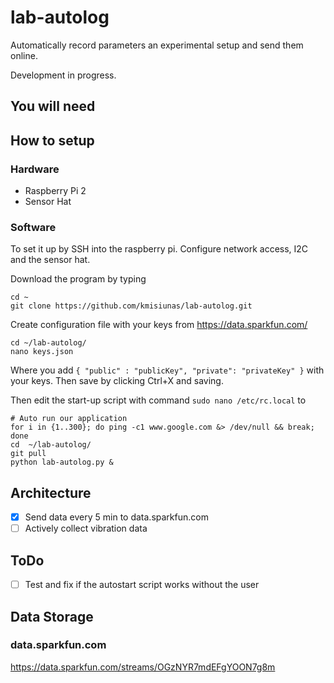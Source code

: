# lab-autolog

Automatically record parameters an experimental setup and send them online. 

Development in progress. 

## You will need

## How to setup

### Hardware

 - Raspberry Pi 2
 - Sensor Hat

### Software

To set it up by SSH into the raspberry pi. Configure network access, I2C and the sensor hat.

Download the program by typing

    cd ~
    git clone https://github.com/kmisiunas/lab-autolog.git
    
Create configuration file with your keys from https://data.sparkfun.com/

    cd ~/lab-autolog/
    nano keys.json
    
Where you add `{ "public" : "publicKey", "private": "privateKey" }` with your keys. Then save by clicking Ctrl+X and saving.

Then edit the start-up script with command `sudo nano /etc/rc.local` to 

    # Auto run our application
    for i in {1..300}; do ping -c1 www.google.com &> /dev/null && break; done
    cd  ~/lab-autolog/
    git pull
    python lab-autolog.py &



## Architecture

 - [X] Send data every 5 min to data.sparkfun.com
 - [ ] Actively collect vibration data 

## ToDo

 - [ ] Test and fix if the autostart script works without the user

## Data Storage

### data.sparkfun.com

https://data.sparkfun.com/streams/OGzNYR7mdEFgYOON7g8m


